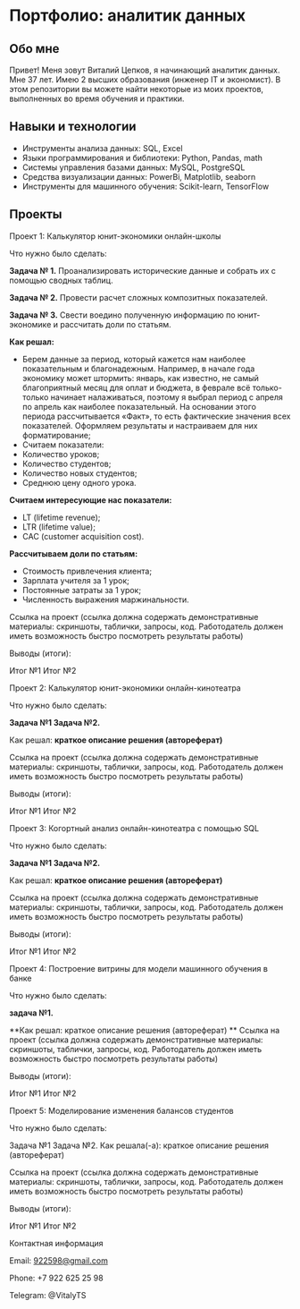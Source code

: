 # Портфолио: аналитик данных
## Обо мне

Привет! Меня зовут Виталий Цепков, я начинающий аналитик данных. Мне 37 лет. Имею 2 высших образования (инженер IT и экономист). В этом репозитории вы можете найти некоторые из моих проектов, выполненных во время обучения и практики.

## Навыки и технологии
- Инструменты анализа данных: SQL, Excel
- Языки программирования и библиотеки: Python, Pandas, math
- Системы управления базами данных: MySQL, PostgreSQL
- Средства визуализации данных: PowerBi, Matplotlib, seaborn
- Инструменты для машинного обучения: Scikit-learn, TensorFlow
  
## Проекты

Проект 1: Калькулятор юнит-экономики онлайн-школы

Что нужно было сделать:

**Задача № 1.**
Проанализировать исторические данные и собрать их с помощью сводных таблиц.

**Задача № 2.**
Провести расчет сложных композитных показателей.

**Задача № 3.**
Свести воедино полученную информацию по юнит-экономике и рассчитать доли по статьям.

**Как решал:** 
- Берем данные за период, который кажется нам наиболее показательным и благонадежным. Например, в начале года экономику может штормить: январь, как известно, не самый благоприятный месяц для оплат и бюджета, в феврале всё только-только начинает налаживаться, поэтому я выбрал период с апреля по апрель как наиболее показательный. На основании этого периода рассчитывается «Факт», то есть фактические значения всех показателей. Оформляем результаты и настраиваем для них форматирование;
- Считаем показатели:
-	Количество уроков;
-	Количество студентов;
-	Количество новых студентов;
-	Среднюю цену одного урока.

**Считаем интересующие нас показатели:**
- LT (lifetime revenue);
- LTR (lifetime value);
- CAC (customer acquisition cost).

**Рассчитываем доли по статьям:**
- Стоимость привлечения клиента;
- Зарплата учителя за 1 урок;
- Постоянные затраты за 1 урок;
- Численность выражения маржинальности.


Ссылка на проект (ссылка должна содержать демонстративные материалы: скриншоты, таблички, запросы, код. Работодатель должен иметь возможность быстро посмотреть результаты работы)

Выводы (итоги):

Итог №1
Итог №2

Проект 2: Калькулятор юнит-экономики онлайн-кинотеатра

Что нужно было сделать:

**Задача №1
Задача №2.**

Как решал: **краткое описание решения (автореферат)**

Ссылка на проект (ссылка должна содержать демонстративные материалы: скриншоты, таблички, запросы, код. Работодатель должен иметь возможность быстро посмотреть результаты работы)

Выводы (итоги):

Итог №1
Итог №2


Проект 3: Когортный анализ онлайн-кинотеатра с помощью SQL

Что нужно было сделать:

**Задача №1
Задача №2.**

Как решал: **краткое описание решения (автореферат)**

Ссылка на проект (ссылка должна содержать демонстративные материалы: скриншоты, таблички, запросы, код. Работодатель должен иметь возможность быстро посмотреть результаты работы)

Выводы (итоги):

Итог №1
Итог №2

Проект 4: Построение витрины для модели машинного обучения в банке

Что нужно было сделать: 

**задача №1.**

**Как решал: краткое описание решения (автореферат)
**
Ссылка на проект (ссылка должна содержать демонстративные материалы: скриншоты, таблички, запросы, код. Работодатель должен иметь возможность быстро посмотреть результаты работы)

Выводы (итоги):

Итог №1
Итог №2

Проект 5: Моделирование изменения балансов студентов

Что нужно было сделать:

Задача №1
Задача №2.
Как решала(-а): краткое описание решения (автореферат)

Ссылка на проект (ссылка должна содержать демонстративные материалы: скриншоты, таблички, запросы, код. Работодатель должен иметь возможность быстро посмотреть результаты работы)

Выводы (итоги):

Итог №1
Итог №2

Контактная информация

Email: 922598@gmail.com

Phone: +7 922 625 25 98

Telegram: @VitalyTS
